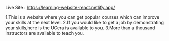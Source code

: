 Live Site : https://learning-website-react.netlify.app/

1.This is a website where you can get popular courses which can improve your skills at the next level.
2.If you would like to get a job by demonstrating your skills,here is the UCera is available to you.
3.More than a thousand instructors are available to teach you.
